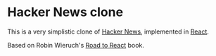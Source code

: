 # Hacker News clone

This is a very simplistic clone of [Hacker News](https://news.ycombinator.com/), implemented in [React](https://reactjs.org/).

Based on Robin Wieruch's [Road to React](https://www.roadtoreact.com/) book.
